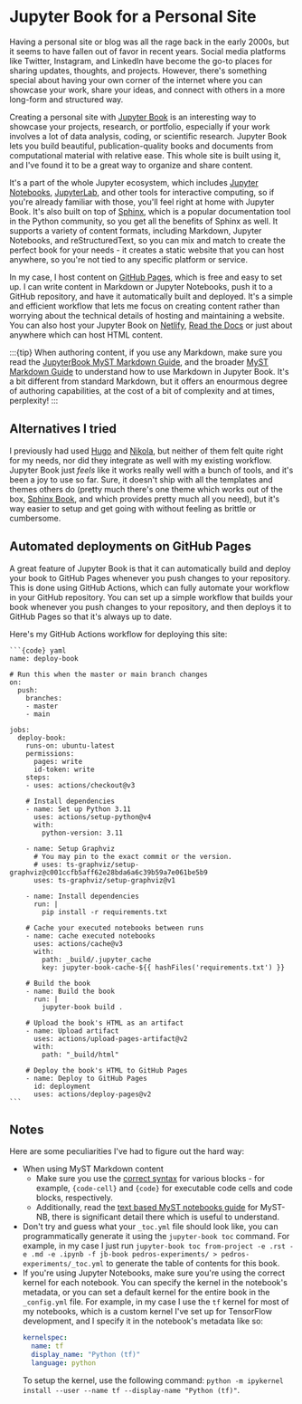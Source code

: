 # Jupyter Book for a Personal Site

Having a personal site or blog was all the rage back in the early 2000s, but it seems to have fallen out of favor in recent years. Social media platforms like Twitter, Instagram, and LinkedIn have become the go-to places for sharing updates, thoughts, and projects. However, there's something special about having your own corner of the internet where you can showcase your work, share your ideas, and connect with others in a more long-form and structured way.

Creating a personal site with [Jupyter Book](https://jupyterbook.org/en/stable/intro.html) is an interesting way to showcase your projects, research, or portfolio, especially if your work involves a lot of data analysis, coding, or scientific research. Jupyter Book lets you build beautiful, publication-quality books and documents from computational material with relative ease. This whole site is built using it, and I've found it to be a great way to organize and share content.

It's a part of the whole Jupyter ecosystem, which includes [Jupyter Notebooks](https://jupyter.org), [JupyterLab](https://jupyterlab.readthedocs.io/en/stable/index.html), and other tools for interactive computing, so if you're already familiar with those, you'll feel right at home with Jupyter Book. It's also built on top of [Sphinx](https://www.sphinx-doc.org/en/master/), which is a popular documentation tool in the Python community, so you get all the benefits of Sphinx as well. It supports a variety of content formats, including Markdown, Jupyter Notebooks, and reStructuredText, so you can mix and match to create the perfect book for your needs - it creates a static website that you can host anywhere, so you're not tied to any specific platform or service.

In my case, I host content on [GitHub Pages](https://pages.github.com), which is free and easy to set up. I can write content in Markdown or Jupyter Notebooks, push it to a GitHub repository, and have it automatically built and deployed. It's a simple and efficient workflow that lets me focus on creating content rather than worrying about the technical details of hosting and maintaining a website. You can also host your Jupyter Book on [Netlify](https://www.netlify.com), [Read the Docs](https://readthedocs.org) or just about anywhere which can host HTML content.

:::{tip}
When authoring content, if you use any Markdown, make sure you read the [JupyterBook MyST Markdown Guide](https://jupyterbook.org/content/myst.html), and the broader [MyST Markdown Guide](https://mystmd.org/guide) to understand how to use Markdown in Jupyter Book. It's a bit different from standard Markdown, but it offers an enourmous degree of authoring capabilities, at the cost of a bit of complexity and at times, perplexity!
:::

## Alternatives I tried

I previously had used [Hugo](https://gohugo.io) and [Nikola](https://getnikola.com), but neither of them felt quite right for my needs, nor did they integrate as well with my existing workflow. Jupyter Book just _feels_ like it works really well with a bunch of tools, and it's been a joy to use so far. Sure, it doesn't ship with all the templates and themes others do (pretty much there's one theme which works out of the box, [Sphinx Book](https://sphinx-book-theme.readthedocs.io/en/stable/), and which provides pretty much all you need), but it's way easier to setup and get going with without feeling as brittle or cumbersome.


## Automated deployments on GitHub Pages

A great feature of Jupyter Book is that it can automatically build and deploy your book to GitHub Pages whenever you push changes to your repository. This is done using GitHub Actions, which can fully automate your workflow in your GitHub repository. You can set up a simple workflow that builds your book whenever you push changes to your repository, and then deploys it to GitHub Pages so that it's always up to date.

 Here's my GitHub Actions workflow for deploying this site:

````{toggle}
```{code} yaml
name: deploy-book

# Run this when the master or main branch changes
on:
  push:
    branches:
    - master
    - main

jobs:
  deploy-book:
    runs-on: ubuntu-latest
    permissions:
      pages: write
      id-token: write
    steps:
    - uses: actions/checkout@v3

    # Install dependencies
    - name: Set up Python 3.11
      uses: actions/setup-python@v4
      with:
        python-version: 3.11

    - name: Setup Graphviz
      # You may pin to the exact commit or the version.
      # uses: ts-graphviz/setup-graphviz@c001ccfb5aff62e28bda6a6c39b59a7e061be5b9
      uses: ts-graphviz/setup-graphviz@v1
      
    - name: Install dependencies
      run: |
        pip install -r requirements.txt

    # Cache your executed notebooks between runs
    - name: cache executed notebooks
      uses: actions/cache@v3
      with:
        path: _build/.jupyter_cache
        key: jupyter-book-cache-${{ hashFiles('requirements.txt') }}

    # Build the book
    - name: Build the book
      run: |
        jupyter-book build .

    # Upload the book's HTML as an artifact
    - name: Upload artifact
      uses: actions/upload-pages-artifact@v2
      with:
        path: "_build/html"

    # Deploy the book's HTML to GitHub Pages
    - name: Deploy to GitHub Pages
      id: deployment
      uses: actions/deploy-pages@v2
```
````

## Notes

Here are some peculiarities I've had to figure out the hard way:

- When using MyST Markdown content
  - Make sure you use the [correct syntax](https://jupyterbook.org/en/stable/reference/cheatsheet.html#code) for various blocks - for example, `{code-cell}` and `{code}` for executable code cells and code blocks, respectively.
  - Additionally, read the [text based MyST notebooks guide](https://myst-nb.readthedocs.io/en/latest/authoring/text-notebooks.html#) for MyST-NB, there is significant detail there which is useful to understand.
- Don't try and guess what your `_toc.yml` file should look like, you can programmatically generate it using the `jupyter-book toc` command. For example, in my case I just run `jupyter-book toc from-project -e .rst -e .md -e .ipynb -f jb-book pedros-experiments/ > pedros-experiments/_toc.yml` to generate the table of contents for this book.
- If you're using Jupyter Notebooks, make sure you're using the correct kernel for each notebook. You can specify the kernel in the notebook's metadata, or you can set a default kernel for the entire book in the `_config.yml` file. For example, in my case I use the `tf` kernel for most of my notebooks, which is a custom kernel I've set up for TensorFlow development, and I specify it in the notebook's metadata like so:
  ```yaml
  kernelspec:
    name: tf
    display_name: "Python (tf)"
    language: python
  ```
  To setup the kernel, use the following command: `python -m ipykernel install --user --name tf --display-name "Python (tf)"`.
